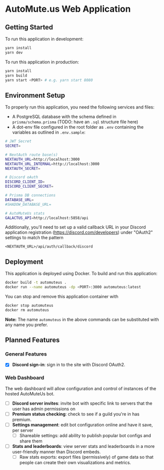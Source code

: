 # AutoMute.us Web Application

## Getting Started

To run this application in development:

```bash
yarn install
yarn dev
```

To run this application in production:

```bash
yarn install
yarn build
yarn start <PORT> # e.g. yarn start 8080
```

## Environment Setup

To properly run this application, you need the following services and files:

- A PostgreSQL database with the schema defined in `prisma/schema.prisma` (TODO: have an `.sql` structure file here)
- A dot-env file configured in the root folder as `.env` containing the variables as outlined in `.env.sample`:

```bash
# JWT Secret
SECRET=

# NextAuth route base(s)
NEXTAUTH_URL=http://localhost:3000
NEXTAUTH_URL_INTERNAL=http://localhost:3000
NEXTAUTH_SECRET=

# Discord oAuth
DISCORD_CLIENT_ID=
DISCORD_CLIENT_SECRET=

# Prisma DB connections
DATABASE_URL=
#SHADOW_DATABASE_URL=

# AutoMuteUs stats
GALACTUS_API=http://localhost:5858/api

```

Additionally, you'll need to set up a valid callback URL in your Discord application registration (https://discord.com/developers) under "OAuth2" settings to match the pattern

```
<NEXTAUTH_URL>/api/auth/callback/discord
```

## Deployment

This application is deployed using Docker. To build and run this application:

```bash
docker build -t automuteus .
docker run --name automuteus -dp <PORT>:3000 automuteus:latest
```

You can stop and remove this application container with

```bash
docker stop automuteus
docker rm automuteus
```

**Note:** The name `automuteus` in the above commands can be substituted with any name you prefer.

## Planned Features

### General Features

- [x] **Discord sign-in**: sign in to the site with Discord OAuth2.

### Web Dashboard

The web dashboard will allow configuration and control of instances of the hosted AutoMuteUs bot.

- [ ] **Discord server invites**: invite bot with specific link to servers that the user has admin permissions on
- [ ] **Premium status checking**: check to see if a guild you're in has premium.
- [ ] **Settings management**: edit bot configuration online and have it save, per server
  - [ ] Shareable settings: add ability to publish popular bot configs and share them
- [ ] **Stats and leaderboards**: view server stats and leaderboards in a more user-friendly manner than Discord embeds.
  - [ ] Raw stats exports: export files (permissively) of game data so that people can create their own visualizations and metrics.